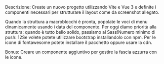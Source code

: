 Descrizione:
Create un nuovo progetto utilizzando Vite e Vue 3 e definite i componenti necessari per strutturare il layout come da
screenshot allegato.

Quando la struttura a macroblocchi è pronta, popolate le voci di menu dinamicamente usando i data del componente.
Per oggi diamo priorità alla struttura: quando è tutto bello solido, passiamo al Sass!Numero minimo di push: 12Se volete potete utilizzare bootstrap installandolo con npm. Per le icone di fontawesome potete installare il pacchetto oppure usare la cdn.

Bonus:
Creare un componente aggiuntivo per gestire la fascia azzurra con le icone.
